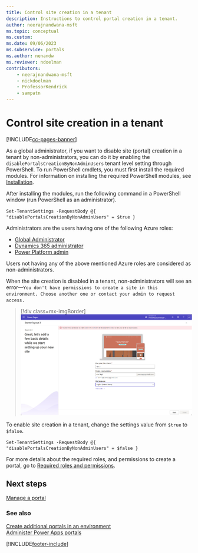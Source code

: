 ```yaml
---
title: Control site creation in a tenant
description: Instructions to control portal creation in a tenant.
author: neerajnandwana-msft
ms.topic: conceptual
ms.custom: 
ms.date: 09/06/2023
ms.subservice: portals
ms.author: nenandw
ms.reviewer: ndoelman
contributors:
    - neerajnandwana-msft
    - nickdoelman
    - ProfessorKendrick
    - sampatn
---
```


# Control site creation in a tenant

[!INCLUDE[cc-pages-banner](../../includes/cc-pages-banner.md)]

As a global administrator, if you want to disable site (portal) creation in a tenant by non-administrators, you can do it by enabling the `disablePortalsCreationByNonAdminUsers` tenant level setting through PowerShell. To run PowerShell cmdlets, you must first install the required modules. For information on installing the required PowerShell modules, see [Installation](/power-platform/admin/powerapps-powershell#installation).

After installing the modules, run the following command in a PowerShell window (run PowerShell as an administrator).

```
Set-TenantSettings -RequestBody @{ "disablePortalsCreationByNonAdminUsers" = $true }
```

Administrators are the users having one of the following Azure roles:

- [Global Administrator](admin/portal-admin-roles.md#global-administrator)
- [Dynamics 365 administrator](admin/portal-admin-roles.md#dynamics-365-administrator)
- [Power Platform admin](admin/portal-admin-roles.md#power-platform-administrator)

Users not having any of the above mentioned Azure roles are considered as non-administrators.

When the site creation is disabled in a tenant, non-administrators will see an error&mdash;`You don't have permissions to create a site in this environment. Choose another one or contact your admin to request access.`

> [!div class=mx-imgBorder]
> ![Portal creation blocked error.](media/Site-creation-blocked-error.jpg "Site creation blocked error")

To enable site creation in a tenant, change the settings value from `$true` to `$false`.

```
Set-TenantSettings -RequestBody @{ "disablePortalsCreationByNonAdminUsers" = $false }
```

For more details about the required roles, and permissions to create a portal, go to [Required roles and permissions](admin/portal-admin-roles.md#required-roles-and-permissions).

## Next steps

[Manage a portal](manage-existing-portals.md)

### See also

[Create additional portals in an environment](create-additional-portals.md) <br>
[Administer Power Apps portals](/training/paths/administer-portals/) <br>

[!INCLUDE[footer-include](../../includes/footer-banner.md)]
